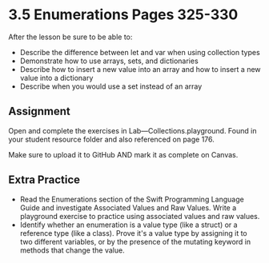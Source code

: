 # 3.5 Enumerations Pages 325-330 #

After the lesson be sure to be able to:
- Describe the difference between let and var when using collection types
- Demonstrate how to use arrays, sets, and dictionaries
- Describe how to insert a new value into an array and how to insert a new value into a dictionary
- Describe when you would use a set instead of an array

## Assignment ##

Open and complete the exercises in Lab—Collections.playground. Found in your student resource folder and also referenced on page 176.

Make sure to upload it to GitHub AND mark it as complete on Canvas.

## Extra Practice ##

- Read the Enumerations section of the Swift Programming Language Guide and investigate Associated Values and Raw Values. Write a playground exercise to practice using associated values and raw values.
- Identify whether an enumeration is a value type (like a struct) or a reference type (like a class). Prove it's a value type by assigning it to two different variables, or by the presence of the mutating keyword in methods that change the value.
